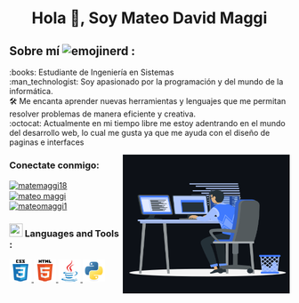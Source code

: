 <h1 align="center">Hola 👋, Soy Mateo David Maggi</h1>
<h2>Sobre mí <span><img height="24" width="24" src="https://images.emojiterra.com/google/noto-emoji/animated-emoji/1f913.gif" alt="emojinerd"/></span> :</h2>
<p>
:books: Estudiante de Ingeniería en Sistemas </br>
:man_technologist: Soy apasionado por la programación y del mundo de la informática. </br>
🛠 Me encanta aprender nuevas herramientas y lenguajes que me permitan resolver problemas de manera eficiente y creativa. </br>
:octocat: Actualmente en mi tiempo libre me estoy adentrando en el mundo del desarrollo web, lo cual me gusta ya que me ayuda con el diseño de paginas e interfaces 
</p>

<p><img align="right" height="250" width="300" src="https://raw.githubusercontent.com/SubhadeepZilong/SubhadeepZilong/main/icons/animation_500_kxa883sd.gif" alt="SubhadeepZilong" /></p>
<h3 align="left">Conectate conmigo:</h3>
<p align="left">
<a href="https://twitter.com/matemaggi18" target="blank"><img align="center" src="https://raw.githubusercontent.com/rahuldkjain/github-profile-readme-generator/master/src/images/icons/Social/twitter.svg" alt="matemaggi18" height="30" width="40" /></a>
<a href="https://linkedin.com/in/mateo maggi" target="blank"><img align="center" src="https://raw.githubusercontent.com/rahuldkjain/github-profile-readme-generator/master/src/images/icons/Social/linked-in-alt.svg" alt="mateo maggi" height="30" width="40" /></a>
<a href="https://instagram.com/mateomaggi1" target="blank"><img align="center" src="https://raw.githubusercontent.com/rahuldkjain/github-profile-readme-generator/master/src/images/icons/Social/instagram.svg" alt="mateomaggi1" height="30" width="40" /></a>
</p>
<p></p>
<p></p>
<h3> <span><img height="24" width="24" <img src="https://media.giphy.com/media/M4NykXxUE0HAcK7UJ6/giphy.gif" width="50px" height="50px"> Languages and Tools </span> :</h3>
<p align="left"> <a href="https://www.w3schools.com/css/" target="_blank" rel="noreferrer"> <img src="https://raw.githubusercontent.com/devicons/devicon/master/icons/css3/css3-original-wordmark.svg" alt="css3" width="40" height="40"/> </a> <a href="https://www.w3.org/html/" target="_blank" rel="noreferrer"> <img src="https://raw.githubusercontent.com/devicons/devicon/master/icons/html5/html5-original-wordmark.svg" alt="html5" width="40" height="40"/> </a> <a href="https://www.java.com" target="_blank" rel="noreferrer"> <img src="https://raw.githubusercontent.com/devicons/devicon/master/icons/java/java-original.svg" alt="java" width="40" height="40"/> </a> <a href="https://www.python.org" target="_blank" rel="noreferrer"> <img src="https://raw.githubusercontent.com/devicons/devicon/master/icons/python/python-original.svg" alt="python" width="40" height="40"/> </a> </p>
